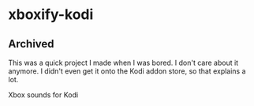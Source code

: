 # xboxify-kodi

## Archived
This was a quick project I made when I was bored. I don't care about it anymore. I didn't even get it onto the Kodi addon store, so that explains a lot.

Xbox sounds for Kodi
